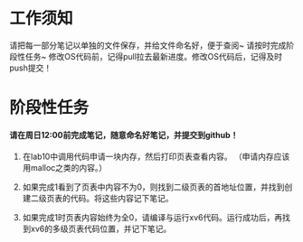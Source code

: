 # 工作须知
请把每一部分笔记以单独的文件保存，并给文件命名好，便于查阅~
请按时完成阶段性任务~
修改OS代码前，记得pull拉去最新进度。修改OS代码后，记得及时push提交！


# 阶段性任务

#### 请在周日12:00前完成笔记，随意命名好笔记，并提交到github！

1. 在lab10中调用代码申请一块内存，然后打印页表查看内容。
（申请内存应该用malloc之类的内容。）

2. 如果完成1看到了页表中内容不为0，则找到二级页表的首地址位置，并找到创建二级页表的代码。将这些内容记下笔记。

3. 如果完成1时页表内容始终为全0，请编译与运行xv6代码。运行成功后，再找到xv6的多级页表代码位置，并记下笔记。

